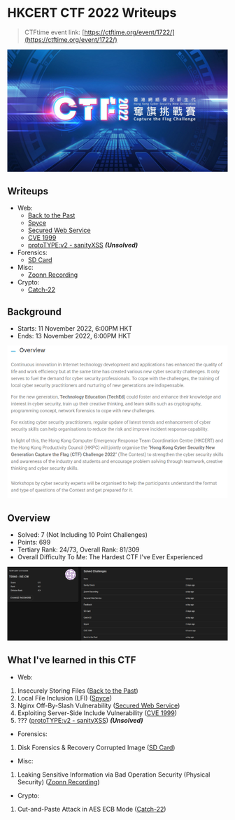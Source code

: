 # HKCERT CTF 2022 Writeups

> CTFtime event link: [https://ctftime.org/event/1722/](https://ctftime.org/event/1722/)

![](https://raw.githubusercontent.com/siunam321/CTF-Writeups/main/HKCERT-CTF-2022/images/banner.png)

## Writeups

- Web:
	- [Back to the Past](https://siunam321.github.io/ctf/HKCERT-CTF-2022/Web/Back-to-the-Past/)
	- [Spyce](https://siunam321.github.io/ctf/HKCERT-CTF-2022/Web/Spyce/)
	- [Secured Web Service](https://siunam321.github.io/ctf/HKCERT-CTF-2022/Web/Secured-Web-Service/)
	- [CVE 1999](https://siunam321.github.io/ctf/HKCERT-CTF-2022/Web/CVE-1999/)
	- [protoTYPE:v2 - sanityXSS](https://siunam321.github.io/ctf/HKCERT-CTF-2022/Web/protoTYPEv2-sanityXSS/) ***(Unsolved)***
- Forensics:
	- [SD Card](https://siunam321.github.io/ctf/HKCERT-CTF-2022/Forensics/SD-Card/)
- Misc:
	- [Zoonn Recording](https://siunam321.github.io/ctf/HKCERT-CTF-2022/Misc/Zoonn-Recording/)
- Crypto:
	- [Catch-22](https://siunam321.github.io/ctf/HKCERT-CTF-2022/Crypto/Catch-22/)

## Background

- Starts: 11 November 2022, 6:00PM HKT
- Ends: 13 November 2022, 6:00PM HKT

![](https://raw.githubusercontent.com/siunam321/CTF-Writeups/main/HKCERT-CTF-2022/images/overview.png)

## Overview

- Solved: 7 (Not Including 10 Point Challenges)
- Points: 699
- Tertiary Rank: 24/73, Overall Rank: 81/309
- Overall Difficulty To Me: The Hardest CTF I've Ever Experienced

![](https://raw.githubusercontent.com/siunam321/CTF-Writeups/main/HKCERT-CTF-2022/images/profile.png)

## What I've learned in this CTF

- Web:
1. Insecurely Storing Files ([Back to the Past](https://siunam321.github.io/ctf/HKCERT-CTF-2022/Web/Back-to-the-Past/))
2. Local File Inclusion (LFI) ([Spyce](https://siunam321.github.io/ctf/HKCERT-CTF-2022/Web/Spyce/))
3. Nginx Off-By-Slash Vulnerability ([Secured Web Service](https://siunam321.github.io/ctf/HKCERT-CTF-2022/Web/Secured-Web-Service/))
4. Exploiting Server-Side Include Vulnerability ([CVE 1999](https://siunam321.github.io/ctf/HKCERT-CTF-2022/Web/CVE-1999/))
5. ??? ([protoTYPE:v2 - sanityXSS](https://siunam321.github.io/ctf/HKCERT-CTF-2022/Web/protoTYPEv2-sanityXSS/)) ***(Unsolved)***

- Forensics:
1. Disk Forensics & Recovery Corrupted Image ([SD Card](https://siunam321.github.io/ctf/HKCERT-CTF-2022/Forensics/SD-Card/))

- Misc:
1. Leaking Sensitive Information via Bad Operation Security (Physical Security) ([Zoonn Recording](https://siunam321.github.io/ctf/HKCERT-CTF-2022/Misc/Zoonn-Recording/))

- Crypto:
1. Cut-and-Paste Attack in AES ECB Mode ([Catch-22](https://siunam321.github.io/ctf/HKCERT-CTF-2022/Crypto/Catch-22/))